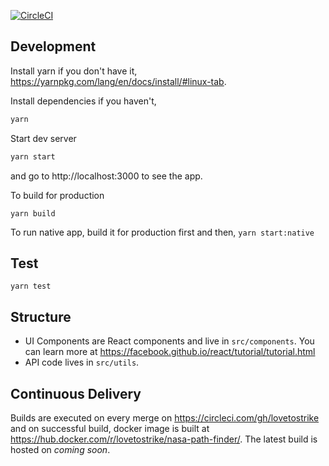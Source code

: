 [![CircleCI](https://circleci.com/gh/lovetostrike/nasa-path-finder.svg?style=svg)](https://circleci.com/gh/lovetostrike/nasa-path-finder)

## Development

Install yarn if you don't have it, https://yarnpkg.com/lang/en/docs/install/#linux-tab.

Install dependencies if you haven't,
```sh
yarn
```

Start dev server
```sh
yarn start
```
and go to http://localhost:3000 to see the app.

To build for production
```
yarn build
```

To run native app, build it for production first and then,
```yarn start:native```

## Test
```yarn test```

## Structure

* UI Components are React components and live in ```src/components```.
  You can learn more at https://facebook.github.io/react/tutorial/tutorial.html
* API code lives in ```src/utils```.

## Continuous Delivery

Builds are executed on every merge on https://circleci.com/gh/lovetostrike and on successful build,
docker image is built at https://hub.docker.com/r/lovetostrike/nasa-path-finder/.
The latest build is hosted on *coming soon*.

